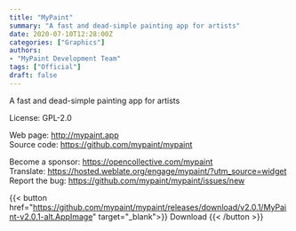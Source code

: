 ```yaml
---
title: "MyPaint"
summary: "A fast and dead-simple painting app for artists"
date: 2020-07-10T12:28:00Z
categories: ["Graphics"]
authors:
- "MyPaint Development Team"
tags: ["Official"]
draft: false
---
```


A fast and dead-simple painting app for artists

License: GPL-2.0

Web page: <http://mypaint.app>  
Source code: <https://github.com/mypaint/mypaint>

Become a sponsor: <https://opencollective.com/mypaint>  
Translate: <https://hosted.weblate.org/engage/mypaint/?utm_source=widget>  
Report the bug: <https://github.com/mypaint/mypaint/issues/new>  

{{< button href="https://github.com/mypaint/mypaint/releases/download/v2.0.1/MyPaint-v2.0.1-alt.AppImage" target="_blank">}}
Download
{{< /button >}}